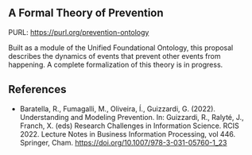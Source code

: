 ## A Formal Theory of Prevention

PURL: https://purl.org/prevention-ontology

Built as a module of the Unified Foundational Ontology, this proposal describes the dynamics of events that prevent other events from happening. A complete formalization of this theory is in progress.

## References

- Baratella, R., Fumagalli, M., Oliveira, Í., Guizzardi, G. (2022). Understanding and Modeling Prevention. In: Guizzardi, R., Ralyté, J., Franch, X. (eds) Research Challenges in Information Science. RCIS 2022. Lecture Notes in Business Information Processing, vol 446. Springer, Cham. https://doi.org/10.1007/978-3-031-05760-1_23
